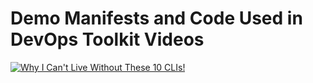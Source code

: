 # Demo Manifests and Code Used in DevOps Toolkit Videos

[![Why I Can't Live Without These 10 CLIs!](https://img.youtube.com/vi/7ItANF7eytU/0.jpg)](https://youtu.be/7ItANF7eytU)
